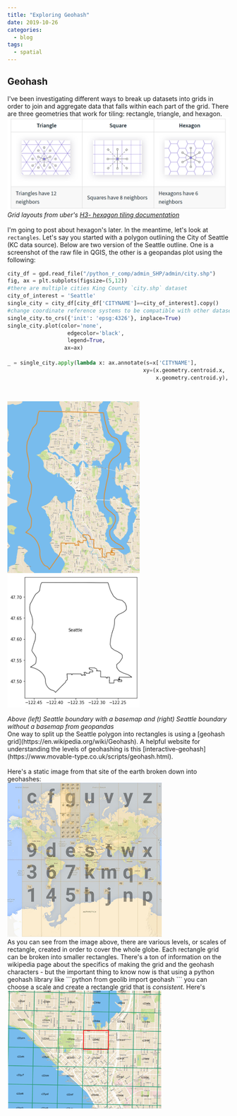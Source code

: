 ```yaml
---
title: "Exploring Geohash"
date: 2019-10-26
categories:
  - blog
tags:
  - spatial
---
```

## Geohash
I've been investigating different ways to break up datasets into grids in order to join and aggregate data that falls within each part of the grid. There are three geometries that work for tiling: rectangle, triangle, and hexagon.<br/>
![tiling](/assets/images/tiling_uber.PNG)
<em>Grid layouts from uber's [H3- hexagon tiling documentation](https://uber.github.io/h3/#/documentation/overview/use-cases)</em><br/>
<br/>
I'm going to post about hexagon's later. In the meantime, let's look at `rectangles`. Let's say you started with a polygon outlining the City of Seattle (KC data source). Below are two version of the Seattle outline. One is a screenshot of the raw file in QGIS, the other is a geopandas plot using the following:
```python
city_df = gpd.read_file("/python_r_comp/admin_SHP/admin/city.shp")
fig, ax = plt.subplots(figsize=(5,12))
#there are multiple cities King County `city.shp` dataset
city_of_interest = 'Seattle'
single_city = city_df[city_df['CITYNAME']==city_of_interest].copy()
#change coordinate reference systems to be compatible with other datasets
single_city.to_crs({'init': 'epsg:4326'}, inplace=True)
single_city.plot(color='none', 
                   edgecolor='black', 
                   legend=True,
                  ax=ax)

_ = single_city.apply(lambda x: ax.annotate(s=x['CITYNAME'], 
                                           xy=(x.geometry.centroid.x, 
                                               x.geometry.centroid.y), ha='center'),axis=1)
```
<br/>
<p float="left">
  <img src="/assets/images/seattle_boundary_w_basemap.PNG" width=300/>
  <img src="/assets/images/seattle_boundary_no_basemap.PNG" width=300/>
</p>
<em>Above (left) Seattle boundary with a basemap and (right) Seattle boundary without a basemap from geopandas</em>
<br/>
One way to split up the Seattle polygon into rectangles is using a [geohash grid](https://en.wikipedia.org/wiki/Geohash). A helpful website for understanding the levels of geohashing is this [interactive-geohash](https://www.movable-type.co.uk/scripts/geohash.html).
<br/>
<br/>
Here's a static image from that site of the earth broken down into geohashes: <br />
<img src="/assets/images/geohash.jpg" width="350"><br/>
As you can see from the image above, there are various levels, or scales of rectangle, created in order to cover the whole globe. Each rectangle grid can be broken into smaller rectangles. There's a ton of information on the wikipedia page about the specifics of making the grid and the geohash characters - but the important thing to know now is that using a python geohash library like 
```python
from geolib import geohash
``` 
you can choose a scale and create a rectangle grid that is <em>consistent</em>. Here's 
<br/>
<img src="/assets/images/seattle_geohash_zoom_in.PNG" width="350"><br/>
